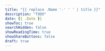 ```yaml
---
title: "{{ replace .Name '-' ' ' | title }}"
description: "TODO"
date: {{ .Date }}
showToc: true
searchHidden: false
showReadingTime: true
showShareButtons: false
draft: true
---
```


